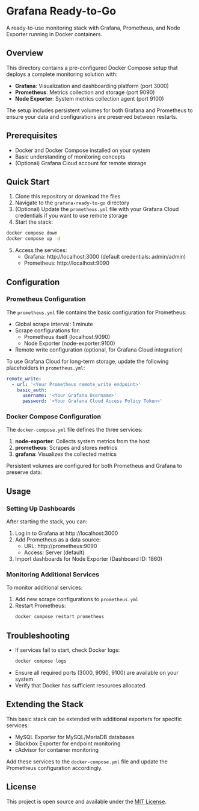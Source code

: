 # Grafana Ready-to-Go

A ready-to-use monitoring stack with Grafana, Prometheus, and Node Exporter running in Docker containers.

## Overview

This directory contains a pre-configured Docker Compose setup that deploys a complete monitoring solution with:

- **Grafana**: Visualization and dashboarding platform (port 3000)
- **Prometheus**: Metrics collection and storage (port 9090)
- **Node Exporter**: System metrics collection agent (port 9100)

The setup includes persistent volumes for both Grafana and Prometheus to ensure your data and configurations are preserved between restarts.

## Prerequisites

- Docker and Docker Compose installed on your system
- Basic understanding of monitoring concepts
- (Optional) Grafana Cloud account for remote storage

## Quick Start

1. Clone this repository or download the files
2. Navigate to the `grafana-ready-to-go` directory
3. (Optional) Update the `prometheus.yml` file with your Grafana Cloud credentials if you want to use remote storage
4. Start the stack:

```bash
docker compose down
docker compose up -d
```

5. Access the services:
   - Grafana: http://localhost:3000 (default credentials: admin/admin)
   - Prometheus: http://localhost:9090

## Configuration

### Prometheus Configuration

The `prometheus.yml` file contains the basic configuration for Prometheus:

- Global scrape interval: 1 minute
- Scrape configurations for:
  - Prometheus itself (localhost:9090)
  - Node Exporter (node-exporter:9100)
- Remote write configuration (optional, for Grafana Cloud integration)

To use Grafana Cloud for long-term storage, update the following placeholders in `prometheus.yml`:

```yaml
remote_write:
  - url: '<Your Prometheus remote_write endpoint>'
    basic_auth:
      username: '<Your Grafana Username>'
      password: '<Your Grafana Cloud Access Policy Token>'
```

### Docker Compose Configuration

The `docker-compose.yml` file defines the three services:

1. **node-exporter**: Collects system metrics from the host
2. **prometheus**: Scrapes and stores metrics
3. **grafana**: Visualizes the collected metrics

Persistent volumes are configured for both Prometheus and Grafana to preserve data.

## Usage

### Setting Up Dashboards

After starting the stack, you can:

1. Log in to Grafana at http://localhost:3000
2. Add Prometheus as a data source:
   - URL: http://prometheus:9090
   - Access: Server (default)
3. Import dashboards for Node Exporter (Dashboard ID: 1860)

### Monitoring Additional Services

To monitor additional services:

1. Add new scrape configurations to `prometheus.yml`
2. Restart Prometheus:
   ```bash
   docker compose restart prometheus
   ```

## Troubleshooting

- If services fail to start, check Docker logs:
  ```bash
  docker compose logs
  ```
- Ensure all required ports (3000, 9090, 9100) are available on your system
- Verify that Docker has sufficient resources allocated

## Extending the Stack

This basic stack can be extended with additional exporters for specific services:

- MySQL Exporter for MySQL/MariaDB databases
- Blackbox Exporter for endpoint monitoring
- cAdvisor for container monitoring

Add these services to the `docker-compose.yml` file and update the Prometheus configuration accordingly.

## License

This project is open source and available under the [MIT License](LICENSE).